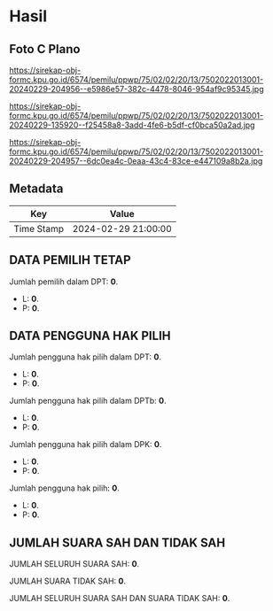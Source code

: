 # Hasil

## Foto C Plano

https://sirekap-obj-formc.kpu.go.id/6574/pemilu/ppwp/75/02/02/20/13/7502022013001-20240229-204956--e5986e57-382c-4478-8046-954af9c95345.jpg

https://sirekap-obj-formc.kpu.go.id/6574/pemilu/ppwp/75/02/02/20/13/7502022013001-20240229-135920--f25458a8-3add-4fe6-b5df-cf0bca50a2ad.jpg

https://sirekap-obj-formc.kpu.go.id/6574/pemilu/ppwp/75/02/02/20/13/7502022013001-20240229-204957--6dc0ea4c-0eaa-43c4-83ce-e447109a8b2a.jpg


## Metadata

| Key        | Value               |
| ---------- | ------------------- |
| Time Stamp | 2024-02-29 21:00:00 |


## DATA PEMILIH TETAP

Jumlah pemilih dalam DPT: **0**.
 * L: **0**.
 * P: **0**.

## DATA PENGGUNA HAK PILIH

Jumlah pengguna hak pilih dalam DPT: **0**.
 * L: **0**.
 * P: **0**.

Jumlah pengguna hak pilih dalam DPTb: **0**.
 * L: **0**.
 * P: **0**.

Jumlah pengguna hak pilih dalam DPK: **0**.
 * L: **0**.
 * P: **0**.

Jumlah pengguna hak pilih: **0**.
 * L: **0**.
 * P: **0**.

## JUMLAH SUARA SAH DAN TIDAK SAH

JUMLAH SELURUH SUARA SAH: **0**.

JUMLAH SUARA TIDAK SAH: **0**.

JUMLAH SELURUH SUARA SAH DAN SUARA TIDAK SAH: **0**.


